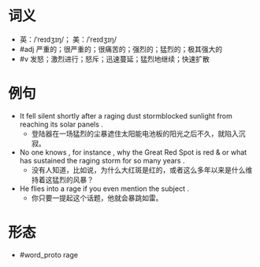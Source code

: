 # 词义
- 英：/ˈreɪdʒɪŋ/； 美：/ˈreɪdʒɪŋ/
- #adj 严重的；很严重的；很痛苦的；强烈的；猛烈的；极其强大的
- #v 发怒；激烈进行；怒斥；迅速蔓延；猛烈地继续；快速扩散
# 例句
- It fell silent shortly after a raging dust stormblocked sunlight from reaching its solar panels .
	- 登陆器在一场猛烈的尘暴遮住太阳能电池板的阳光之后不久，就陷入沉寂。
- No one knows , for instance , why the Great Red Spot is red & or what has sustained the raging storm for so many years .
	- 没有人知道，比如说，为什么大红斑是红的，或者这么多年以来是什么维持着这猛烈的风暴？
- He flies into a rage if you even mention the subject .
	- 你只要一提起这个话题，他就会暴跳如雷。
# 形态
- #word_proto rage
